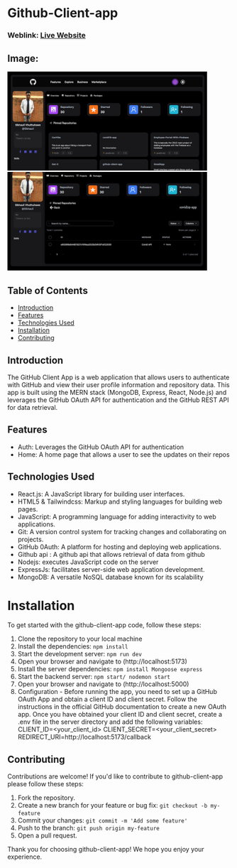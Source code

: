 # Github-Client-app


### Weblink: [Live Website](https://github-client-app.onrender.com)
## Image:
<img width="450px;" src="https://github.com/Sikhauli/github-client-app/blob/main/frontend/src/assets/11.png?raw=true"/>
<img width="450px;" src="https://github.com/Sikhauli/github-client-app/blob/main/frontend/src/assets/10.png?raw=true"/>

## Table of Contents
- [Introduction](#introduction)
- [Features](#features)
- [Technologies Used](#technologies-used)
- [Installation](#installation)
- [Contributing](#contributing)

## Introduction
  The GitHub Client App is a web application that allows users to authenticate with GitHub and view their user profile information and repository data. 
  This app is built using the MERN stack (MongoDB, Express, React, Node.js) and leverages the GitHub OAuth API for authentication and the GitHub REST API for data retrieval.

## Features
  - Auth: Leverages the GitHub OAuth API for authentication
  - Home: A home page that allows a user to see the updates on their repos 

## Technologies Used
- React.js: A JavaScript library for building user interfaces.
- HTML5 & Tailwindcss: Markup and styling languages for building web pages.
- JavaScript: A programming language for adding interactivity to web applications.
- Git: A version control system for tracking changes and collaborating on projects.
- GitHub 0Auth: A platform for hosting and deploying web applications.
- Github api : A github api that allows retrieval of data from github
- Nodejs:  executes JavaScript code on the server
- ExpressJs: facilitates server-side web application development.
- MongoDB: A versatile NoSQL database known for its scalability

# Installation
To get started with the github-client-app code, follow these steps:

1. Clone the repository to your local machine
2. Install the dependencies: `npm install`
3. Start the development server: `npm run dev`
4. Open your browser and navigate to (http://localhost:5173)
5. Install the server dependencies: `npm install Mongoose express`
6. Start the backend server: `npm start/ nodemon start`
7. Open your browser and navigate to (http://localhost:5000)
8. Configuration - Before running the app, you need to set up a GitHub OAuth App and obtain a client ID and client secret.
                   Follow the instructions in the official GitHub documentation to create a new OAuth app.
                   Once you have obtained your client ID and client secret, create a .env file in the server directory and add the following variables:
                   CLIENT_ID=<your_client_id>
                   CLIENT_SECRET=<your_client_secret>
                   REDIRECT_URI=http://localhost:5173/callback


## Contributing
Contributions are welcome! If you'd like to contribute to github-client-app please follow these steps:

1. Fork the repository.
2. Create a new branch for your feature or bug fix: `git checkout -b my-feature`
3. Commit your changes: `git commit -m 'Add some feature'`
4. Push to the branch: `git push origin my-feature`
5. Open a pull request.

Thank you for choosing github-client-app! We hope you enjoy your experience.

